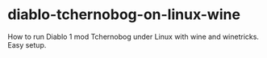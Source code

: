 # diablo-tchernobog-on-linux-wine
How to run Diablo 1 mod Tchernobog under Linux with wine and winetricks. Easy setup.
